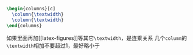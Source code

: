 ```latex
\begin{columns}[c]
  \column{\textwidth}
  \column{\textwidth}
\end{columns}
```

如果里面再加[[latex-figures]]等其它`\textwidth`，是连乘关系
几个`column`的`\textwidth`相加不要超过1，最好略小于
